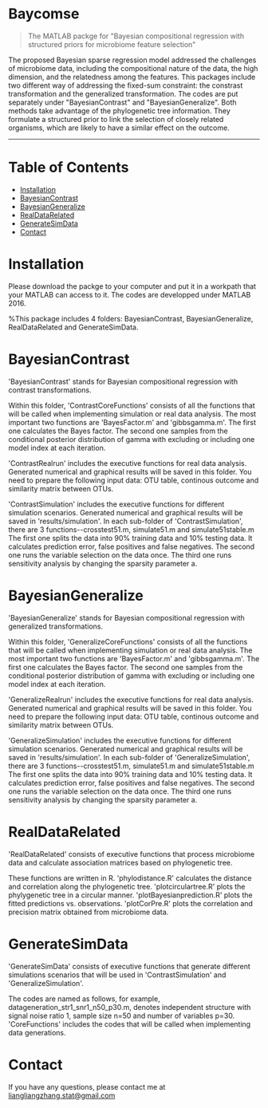 # Baycomse
> The MATLAB packge for "Bayesian compositional regression with structured priors for microbiome feature selection"

The proposed Bayesian sparse regression model addressed the challenges of microbiome data, including the compositional nature of the data, the high dimension, and the relatedness among the features. This packages include two different way of addressing the fixed-sum constraint: the constrast transformation and the generalized transformation. The codes are put separately under "BayesianContrast" and "BayesianGeneralize". Both methods take advantage of the phylogenetic tree information. They formulate a structured prior to link the selection of closely related organisms, which are likely to have a similar effect on the outcome. 

---

# Table of Contents
<!--ts-->
- [Installation](#installation)
- [BayesianContrast](#BayesianContrast)
- [BayesianGeneralize](#BayesianGeneralize)
- [RealDataRelated](#RealDataRelated)
- [GenerateSimData](#GenerateSimData)
- [Contact](#contact)
<!--te-->

# Installation
Please download the packge to your computer and put it in a workpath that your MATLAB can access to it. The codes are developped under MATLAB 2016.

%This package includes 4 folders: BayesianContrast, BayesianGeneralize, RealDataRelated and GenerateSimData. 

# BayesianContrast 
'BayesianContrast' stands for Bayesian compositional regression with contrast transformations. 

Within this folder, 'ContrastCoreFunctions' consists of all the functions that will be called when implementing simulation or real data analysis.
The most important two functions are 'BayesFactor.m' and 'gibbsgamma.m'.
The first one calculates the Bayes factor.
The second one samples from the conditional posterior distribution of gamma with excluding or including one model index at each iteration.

'ContrastRealrun' includes the executive functions for real data analysis. Generated numerical and graphical results will be saved in this folder.
You need to prepare the following input data: OTU table, continous outcome and similarity matrix between OTUs.

'ContrastSimulation' includes the executive functions for different simulation scenarios. Generated numerical and graphical results will be saved in 'results/simulation'.
In each sub-folder of 'ContrastSimulation', there are 3 functions--crosstest51.m, simulate51.m and simulate51stable.m
The first one splits the data into 90% training data and 10% testing data. It calculates prediction error, false positives and false negatives.
The second one runs the variable selection on the data once.
The third one runs sensitivity analysis by changing the sparsity parameter a.

# BayesianGeneralize
'BayesianGeneralize' stands for Bayesian compositional regression with generalized transformations. 

Within this folder, 'GeneralizeCoreFunctions' consists of all the functions that will be called when implementing simulation or real data analysis.
The most important two functions are 'BayesFactor.m' and 'gibbsgamma.m'.
The first one calculates the Bayes factor.
The second one samples from the conditional posterior distribution of gamma with excluding or including one model index at each iteration.

'GeneralizeRealrun' includes the executive functions for real data analysis. Generated numerical and graphical results will be saved in this folder.
You need to prepare the following input data: OTU table, continous outcome and similarity matrix between OTUs.

'GeneralizeSimulation' includes the executive functions for different simulation scenarios. Generated numerical and graphical results will be saved in 'results/simulation'.
In each sub-folder of 'GeneralizeSimulation', there are 3 functions--crosstest51.m, simulate51.m and simulate51stable.m
The first one splits the data into 90% training data and 10% testing data. It calculates prediction error, false positives and false negatives.
The second one runs the variable selection on the data once.
The third one runs sensitivity analysis by changing the sparsity parameter a.


# RealDataRelated 
'RealDataRelated' consists of executive functions that process microbiome data and calculate association matrices based on phylogenetic tree.

These functions are written in R.
'phylodistance.R' calculates the distance and correlation along the phylogenetic tree.
'plotcirculartree.R' plots the phylygenetic tree in a circular manner.
'plotBayesianprediction.R' plots the fitted predictions vs. observations. 
'plotCorPre.R' plots the correlation and precision matrix obtained from microbiome data.


# GenerateSimData
'GenerateSimData' consists of executive functions that generate different simulations scenarios that will be used in 'ContrastSimulation' and 'GeneralizeSimulation'.

The codes are named as follows, for example, datageneration_str1_snr1_n50_p30.m, denotes independent structure with signal noise ratio 1, sample size n=50 and number of variables p=30. 
'CoreFunctions' includes the codes that will be called when implementing data generations. 

# Contact
If you have any questions, please contact me at liangliangzhang.stat@gmail.com
